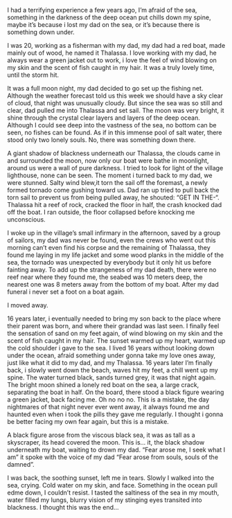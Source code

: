 I had a terrifying experience a few years ago, I’m afraid of the sea, something in the darkness of the deep ocean put chills down my spine, maybe it’s because i lost my dad on the sea, or it’s because there is something down under. 

I was 20, working as a fisherman with my dad, my dad had a red boat, made mainly out of wood, he named it Thalassa. I love working with my dad, he always wear a green jacket out to work, i love the feel of wind blowing on my skin and the scent of fish caught in my hair. It was a truly lovely time, until the storm hit.

It was a full moon night, my dad decided to go set up the fishing net. Although the weather forecast told us this week we should have a sky clear of cloud, that night was unusually cloudy. But since the sea was so still and clear, dad pulled me into Thalassa and set sail. The moon was very bright, it shine through the crystal clear layers and layers of the deep ocean. Although I could see deep into the vastness of the sea, no bottom can be seen, no fishes can be found. As if in this immense pool of salt water, there stood only two lonely souls. No, there was something down there.

A giant shadow of blackness underneath our Thalassa, the clouds came in and surrounded the moon, now only our boat were bathe in moonlight, around us were a wall of pure darkness. I tried to look for light of the village lighthouse, none can be seen. The moment i turned back to my dad, we were stunned. Salty wind blew,it torn the sail off the foremast, a newly formed tornado come gushing toward us. Dad ran up tried to pull back the torn sail to prevent us from being pulled away, he shouted: “GET IN THE-“. Thalassa hit a reef of rock, cracked the floor in half, the crash knocked dad off the boat. I ran outside, the floor collapsed before knocking me unconscious.

I woke up in the village’s small infirmary in the afternoon, saved by a group of sailors, my dad was never be found, even the crews who went out this morning can’t even find his corpse and the remaining of Thalassa, they found me laying in my life jacket and some wood planks in the middle of the sea, the tornado was unexpected by everybody but it only hit us before fainting away. To add up the strangeness of my dad death, there were no reef near where they found me, the seabed was 10 meters deep, the nearest one was 8 meters away from the bottom of my boat. After my dad funeral i never set a foot on a boat again.

I moved away.

16 years later, i eventually needed to bring my son back to the place where their parent was born, and where their grandad was last seen. I finally feel the sensation of sand on my feet again, of wind blowing on my skin and the scent of fish caught in my hair. The sunset warmed up my heart, warmed up the cold shoulder i gave to the sea. I lived 16 years without looking down under the ocean, afraid something under gonna take my love ones away, just like what it did to my dad, and my Thalassa. 16 years later I’m finally back, i slowly went down the beach, waves hit my feet, a chill went up my spine. The water turned black, sands turned grey, it was that night again. The bright moon shined a lonely red boat on the sea, a large crack, separating the boat in half. On the board, there stood a black figure wearing a green jacket, back facing me. Oh no no no. This is a mistake, the day nightmares of that night never ever went away, it always found me and haunted even when i took the pills they gave me regularly. I thought i gonna be better facing my own fear again, but this is a mistake.

A black figure arose from the viscous black sea, it was as tall as a skyscraper, its head covered the moon. This is… it, the black shadow underneath my boat, waiting to drown my dad. “Fear arose me, I seek what I am” it spoke with the voice of my dad “Fear arose from souls, souls of the damned”. 

I was back, the soothing sunset, left me in tears. Slowly I walked into the sea, crying. Cold water on my skin, and face. Something in the ocean pull edme down, I couldn’t resist. I tasted the saltiness of the sea in my mouth, water filled my lungs, blurry vision of my stinging eyes transited into blackness. I thought this was the end…
